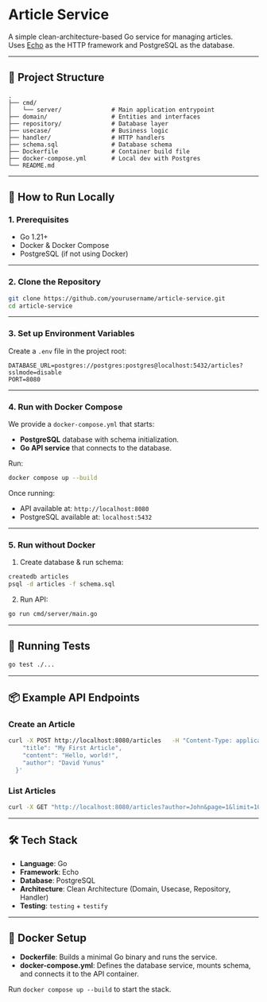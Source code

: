 # Article Service

A simple clean-architecture-based Go service for managing articles.  
Uses [Echo](https://echo.labstack.com/) as the HTTP framework and PostgreSQL as the database.

---

## 📂 Project Structure

```
.
├── cmd/
│   └── server/              # Main application entrypoint
├── domain/                  # Entities and interfaces
├── repository/              # Database layer
├── usecase/                 # Business logic
├── handler/                 # HTTP handlers
├── schema.sql               # Database schema
├── Dockerfile               # Container build file
├── docker-compose.yml       # Local dev with Postgres
└── README.md
```

---

## 🚀 How to Run Locally

### 1. Prerequisites
- Go 1.21+
- Docker & Docker Compose
- PostgreSQL (if not using Docker)

---

### 2. Clone the Repository

```bash
git clone https://github.com/yourusername/article-service.git
cd article-service
```

---

### 3. Set up Environment Variables

Create a `.env` file in the project root:

```env
DATABASE_URL=postgres://postgres:postgres@localhost:5432/articles?sslmode=disable
PORT=8080
```

---

### 4. Run with Docker Compose

We provide a `docker-compose.yml` that starts:
- **PostgreSQL** database with schema initialization.
- **Go API service** that connects to the database.

Run:

```bash
docker compose up --build
```

Once running:
- API available at: `http://localhost:8080`
- PostgreSQL available at: `localhost:5432`

---

### 5. Run without Docker

1. Create database & run schema:
```bash
createdb articles
psql -d articles -f schema.sql
```

2. Run API:
```bash
go run cmd/server/main.go
```

---

## 🧪 Running Tests

```bash
go test ./...
```

---

## 📦 Example API Endpoints

### Create an Article
```bash
curl -X POST http://localhost:8080/articles   -H "Content-Type: application/json"   -d '{
    "title": "My First Article",
    "content": "Hello, world!",
    "author": "David Yunus"
  }'
```

### List Articles
```bash
curl -X GET "http://localhost:8080/articles?author=John&page=1&limit=10"
```

---

## 🛠 Tech Stack

- **Language**: Go
- **Framework**: Echo
- **Database**: PostgreSQL
- **Architecture**: Clean Architecture (Domain, Usecase, Repository, Handler)
- **Testing**: `testing` + `testify`

---

## 🐳 Docker Setup

- **Dockerfile**: Builds a minimal Go binary and runs the service.
- **docker-compose.yml**: Defines the database service, mounts schema, and connects it to the API container.

Run `docker compose up --build` to start the stack.